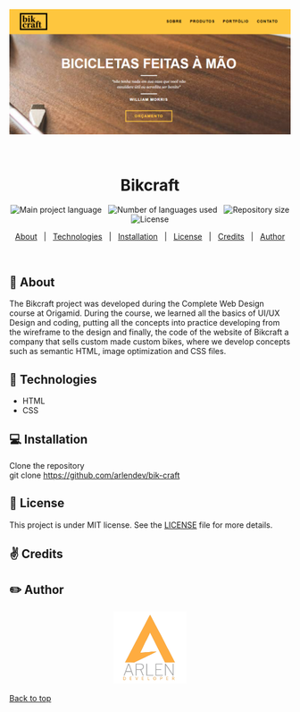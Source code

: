 <!-- About the project -->

<div align="center" id="top"> 
  <img src="img/exemple.png" alt="image description" />

  &#xa0;

</div>

<h1 align="center">Bikcraft</h1>

<p align="center">
  <img alt="Main project language" src="https://img.shields.io/github/languages/top/arlendev/bik-craft?color=#FEAC40">
  &nbsp
  <img alt="Number of languages used" src="https://img.shields.io/github/languages/count/arlendev/bik-craft?color=#FEAC40">
  &nbsp
  <img alt="Repository size" src="https://img.shields.io/github/repo-size/arlendev/bik-craft?color=#FEAC40">
  &nbsp
  <img alt="License" src="https://img.shields.io/github/license/arlendev/bik-craft?color=#FEAC40">
  &nbsp
</p>

<p align="center">
  <a href="#dart-about">About</a> &#xa0; | &#xa0; 
  <a href="#rocket-technologies">Technologies</a> &#xa0; | &#xa0;
  <a href="#computer-installation">Installation</a> &#xa0; | &#xa0;
  <a href="#memo-license">License</a> &#xa0; | &#xa0;
  <a href="#v-credits">Credits</a> &#xa0; | &#xa0;
  <a href="#pencil2-author">Author</a>
</p>

<br>

## :dart: About ##

The Bikcraft project was developed during the Complete Web Design course at Origamid. During the course, we learned all the basics of UI/UX Design and coding, putting all the concepts into practice developing from the wireframe to the design and finally, the code of the website of Bikcraft a company that sells custom made custom bikes, where we develop concepts such as semantic HTML, image optimization and CSS files.

## :rocket: Technologies ##

- HTML
- CSS

## :computer: Installation ##

Clone the repository  
git clone https://github.com/arlendev/bik-craft


## :memo: License ##

This project is under MIT license. See the [LICENSE](LICENSE) file for more details.

## :v: Credits ##

## :pencil2: Author ##

<div align="center">
  <a href="https://arlendev.github.io/portfolio/">
    <img src="img/logoArlen.png" target="_blank" alt="Logo" width="auto" height="130">
  </a>
</div>

<a href="#top">Back to top</a>
